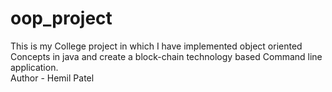 # oop_project
This is my College project in which I have implemented object oriented Concepts in java and create a block-chain technology based Command line application.<br>
Author - Hemil Patel
